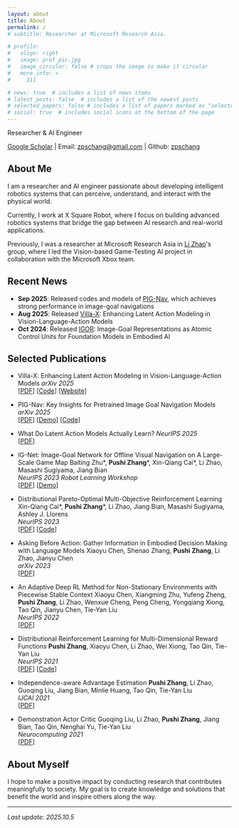 ```yaml
---
layout: about
title: About
permalink: /
# subtitle: Researcher at Microsoft Research Asia. 

# profile:
#   align: right
#   image: prof_pic.jpg
#   image_circular: false # crops the image to make it circular
#   more_info: >
#     111

# news: true  # includes a list of news items
# latest_posts: false  # includes a list of the newest posts
# selected_papers: false # includes a list of papers marked as "selected={true}"
# social: true  # includes social icons at the bottom of the page
---
```


<!-- Write your biography here. Tell the world about yourself. Link to your favorite [subreddit](http://reddit.com). You can put a picture in, too. The code is already in, just name your picture `prof_pic.jpg` and put it in the `img/` folder.

Put your address / P.O. box / other info right below your picture. You can also disable any of these elements by editing `profile` property of the YAML header of your `_pages/about.md`. Edit `_bibliography/papers.bib` and Jekyll will render your [publications page](/al-folio/publications/) automatically.

Link to your social media connections, too. This theme is set up to use [Font Awesome icons](http://fortawesome.github.io/Font-Awesome/) and [Academicons](https://jpswalsh.github.io/academicons/), like the ones below. Add your Facebook, Twitter, LinkedIn, Google Scholar, or just disable all of them.  -->

Researcher & AI Engineer

[Google Scholar](https://scholar.google.com/citations?user=_DLMSkIAAAAJ&hl=en&oi=ao) \| Email: [zpschang@gmail.com](mailto:zpschang@gmail.com) \| Github: [zpschang](https://github.com/zpschang)

## About Me

I am a researcher and AI engineer passionate about developing intelligent robotics systems that can perceive, understand, and interact with the physical world. 

Currently, I work at X Square Robot, where I focus on building advanced robotics systems that bridge the gap between AI research and real-world applications. 

Previously, I was a researcher at Microsoft Research Asia in [Li Zhao](https://www.microsoft.com/en-us/research/people/lizo/)'s group, where I led the Vision-based Game-Testing AI project in collaboration with the Microsoft Xbox team. 

## Recent News

- **Sep 2025**: Released codes and models of [PIG-Nav](https://github.com/zpschang/PIG-Nav), which achieves strong performance in image-goal navigations
- **Aug 2025**: Released [Villa-X](https://microsoft.github.io/villa-x/): Enhancing Latent Action Modeling in Vision-Language-Action Models
- **Oct 2024**: Released [IGOR](https://www.microsoft.com/en-us/research/project/igor-image-goal-representations/): Image-Goal Representations as Atomic Control Units for Foundation Models in Embodied AI


## Selected Publications

- Villa-X: Enhancing Latent Action Modeling in Vision-Language-Action Models
  *arXiv 2025*  
  [[PDF](https://arxiv.org/pdf/2507.23682)] [[Code](https://microsoft.github.io/villa-x/)] [[Website](https://microsoft.github.io/villa-x/)]

- PIG-Nav: Key Insights for Pretrained Image Goal Navigation Models
  *arXiv 2025*  
  [[PDF](https://arxiv.org/pdf/2507.17220)] [[Demo](https://youtu.be/y6Eu7EVLhKA)] [[Code](https://github.com/zpschang/PIG-Nav)]

- What Do Latent Action Models Actually Learn?
  *NeurIPS 2025*  
  [[PDF](https://arxiv.org/pdf/2507.17220)]

- IG-Net: Image-Goal Network for Offline Visual Navigation on A Large-Scale Game Map
  Baiting Zhu\*, **Pushi Zhang**\*, Xin-Qiang Cai\*, Li Zhao, Masashi Sugiyama, Jiang Bian  
  *NeurIPS 2023 Robot Learning Workshop*  
  [[PDF](https://www.robot-learning.ml/2023/files/paper32.pdf)] [[Demo](https://www.youtube.com/watch?v=pOtnB_Rfciw)]

- Distributional Pareto-Optimal Multi-Objective Reinforcement Learning 
  Xin-Qiang Cai\*, **Pushi Zhang**\*, Li Zhao, Jiang Bian, Masashi Sugiyama, Ashley J. Llorens  
  *NeurIPS 2023*  
  [[PDF](https://papers.nips.cc/paper_files/paper/2023/file/32285dd184dbfc33cb2d1f0db53c23c5-Paper-Conference.pdf)] [[Code](https://github.com/zpschang/DPMORL)]

- Asking Before Action: Gather Information in Embodied Decision Making with Language Models
  Xiaoyu Chen, Shenao Zhang, **Pushi Zhang**, Li Zhao, Jianyu Chen  
  *arXiv 2023*  
  [[PDF](https://arxiv.org/pdf/2305.15695)]

- An Adaptive Deep RL Method for Non-Stationary Environments with Piecewise Stable Context
  Xiaoyu Chen, Xiangming Zhu, Yufeng Zheng, **Pushi Zhang**, Li Zhao, Wenxue Cheng, Peng Cheng, Yongqiang Xiong, Tao Qin, Jianyu Chen, Tie-Yan Liu  
  *NeurIPS 2022*  
  [[PDF](https://arxiv.org/pdf/2212.12735)]

- Distributional Reinforcement Learning for Multi-Dimensional Reward Functions
  **Pushi Zhang**, Xiaoyu Chen, Li Zhao, Wei Xiong, Tao Qin, Tie-Yan Liu  
  *NeurIPS 2021*  
  [[PDF](https://proceedings.neurips.cc/paper/2021/file/0b9e57c46de934cee33b0e8d1839bfc2-Paper.pdf)] [[Code](https://github.com/zpschang/MD3QN)]

- Independence-aware Advantage Estimation
  **Pushi Zhang**, Li Zhao, Guoqing Liu, Jiang Bian, Minlie Huang, Tao Qin, Tie-Yan Liu  
  *IJCAI 2021*  
  [[PDF](https://www.ijcai.org/proceedings/2021/0461.pdf)]

- Demonstration Actor Critic
  Guoqing Liu, Li Zhao, **Pushi Zhang**, Jiang Bian, Tao Qin, Nenghai Yu, Tie-Yan Liu  
  *Neurocomputing 2021*  
  [[PDF](https://www.sciencedirect.com/science/article/abs/pii/S0925231220320282)]


## About Myself

I hope to make a positive impact by conducting research that contributes meaningfully to society. My goal is to create knowledge and solutions that benefit the world and inspire others along the way.

---

*Last update: 2025.10.5*

<!-- ## Our environment for Visual Navigation -->
<!-- <blockquote>
We must perceive in order to move, but we must also move in order to perceive. 
</blockquote> -->

<!-- <blockquote>
    We do not grow absolutely, chronologically. We grow sometimes in one dimension, and not in another, unevenly. We grow partially. We are relative. We are mature in one realm, childish in another.
    —Anais Nin
</blockquote> -->

